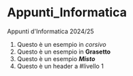 # Appunti_Informatica
Appunti d'Informatica 2024/25
1) Questo è un esempio in _corsivo_
2) Questo è un esempio in **Grasetto**
3) Questo è un esempio _**Misto**_
4) Questo è un header a #livello 1
